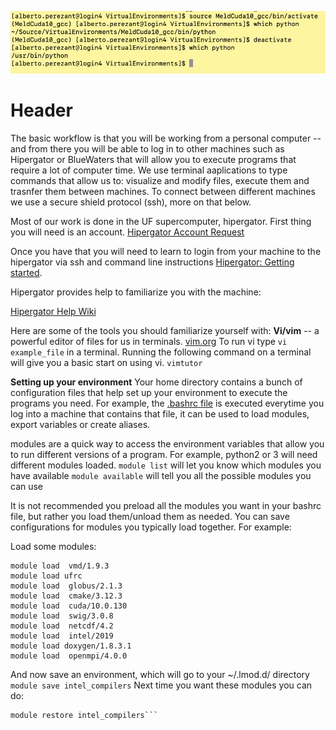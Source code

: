 ![Screenshot 2019 06 08 17 58 39](/uploads/screenshot-2019-06-08-17-58-39.png "Screenshot 2019 06 08 17 58 39")<!-- TITLE: Getting Started -->
<!-- SUBTITLE: A quick summary of Getting Started -->

# Header
The basic workflow is that you will be working from a personal computer -- and from there you will be able to log in to other machines such as Hipergator or BlueWaters that will allow you to execute programs that require a lot of computer time. We use terminal aaplications to type commands that allow us to: visualize and modify files, execute them and trasnfer them between machines. To connect between different machines we use a secure shield protocol (ssh), more on that below.


Most of our work is done in the UF supercomputer, hipergator. First thing you will need is an account.
[Hipergator Account Request](https://www.rc.ufl.edu/access/account-request/)

Once you have that you will need to learn to login from your machine to the hipergator via ssh and command line instructions [Hipergator: Getting started](https://help.rc.ufl.edu/doc/Getting_Started). 

Hipergator provides help to familiarize you with the machine:

[Hipergator Help Wiki](https://help.rc.ufl.edu/doc/UFRC_Help_and_Documentation)

Here are some of the tools you should familiarize yourself with:
**Vi/vim** -- a powerful editor of files for us in terminals.  [vim.org](https://www.vim.org/docs.php)
To run vi type `vi example_file` in a terminal.
Running the following command on a terminal will give you a basic start on using vi.
`vimtutor`

**Setting up your environment**
Your home directory contains a bunch of configuration files that help set up your environment to execute the programs you need. For example, the [.bashrc file](https://en.wikipedia.org/wiki/Bash_(Unix_shell)) is executed everytime you log into a machine that contains that file, it can be used to load modules, export variables or create aliases. 

modules are a quick way to access the environment variables that allow you to run different versions of a program. For example, python2 or 3 will need different modules loaded. 
`module list` will let you know which modules you have available
`module available` will tell you all the possible modules you can use

It is not recommended you preload all the modules you want in your bashrc file, but rather  you load them/unload them as needed. You can save configurations for modules you typically load together. For example:

Load some modules:

```text
module load  vmd/1.9.3  
module load ufrc   
module load  globus/2.1.3   
module load  cmake/3.12.3   
module load  cuda/10.0.130  
module load  swig/3.0.8   
module load  netcdf/4.2   
module load  intel/2019 
module load doxygen/1.8.3.1  
module load  openmpi/4.0.0
```

And now save an environment, which will go to your ~/.lmod.d/ directory
`module save intel_compilers`
Next time you want these modules you can do:
```module purge
module restore intel_compilers```
